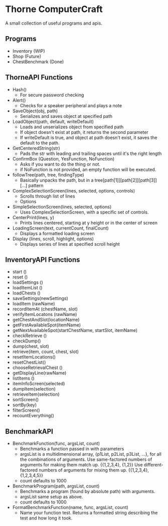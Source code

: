 # Thorne ComputerCraft
A small collection of useful programs and apis.

## Programs
+ Inventory (WIP)
+ Shop (Future)
+ ChestBenchmark (Done)

## ThorneAPI Functions
+ Hash()
  - For secure password checking
+ Alert()
  - Checks for a speaker peripheral and plays a note
+ SaveObject(obj, path)
  - Serializes and saves object at specified path
+ LoadObject(path, default, writeDefault)
  - Loads and unserializes object from specified path
  - If object doesn't exist at path, it returns the second parameter
  - If writeDefault is true, and object at path doesn't exist, it saves the default to the path.
+ GetCenteredString(str)
  - Pads the str with leading and trailing spaces until it's the right length
+ ConfirmBox (Question, YesFunction, NoFunction)
  - Asks if you want to do the thing or not.
  - if NoFunction is not provided, an empty function will be executed.
+ followTree(path, tree, findingType)
  - Basically unpacks the path, but in a tree[path[1]][path[2]][path[3]][...] pattern
+ ComplexSelectionScreen(lines, selected, options, controls)
  - Scrolls through list of lines
  - Options
+ SimpleSelectionScreen(lines, selected, options)
  - Uses ComplexSelectionScreen, with a specific set of controls.
+ CenterPrint(lines, y)
  - Prints lines centered, starting at y height or in the center of screen
+ LoadingScreen(text, currentCount, finalCount)
  - Displays a formatted loading screen
+ Display (lines, scroll, highlight, options)
  - Displays series of lines at specified scroll height

## InventoryAPI Functions
+ start ()
+ reset ()
+ loadSettings ()
+ loadItemList ()
+ loadChests ()
+ saveSettings(newSettings)
+ loadItem (rawName)
+ recordItemAt (chestName, slot)
+ verifyItemLocatons (rawName)
+ getChestAndSlot(locationName)
+ getFirstAvailableSpot(itemName)
+ getNextAvailableSpot(startChestName, startSlot, itemName)
+ checkRetrieve ()
+ checkDump()
+ dump(chest, slot)
+ retrieve(item, count, chest, slot)
+ resetItemLocations()
+ resetChestList()
+ chooseRetrievalChest ()
+ getDisplayLine(rawName)
+ listItems ()
+ itemInfoScreen(selected)
+ dumpItem(selection)
+ retrieveItem(selection)
+ sortScreen()
+ sortBy(key)
+ filterScreen()
+ recountEverything()

## BenchmarkAPI
+ BenchmarkFunction(func, argsList, count)
  - Benchmarks a function passed in with parameters
  - argsList is a multidimensional array, {p1List, p2List, p3List, ...}, for all the combinations of arguments.  Use same-factored numbers of arguments for making them match up. {{1,2,3,4}, {1,2}}  Use different-factored numbers of arguments for mixing them up. {{1,2,3,4},{1,2,3,4,5}}
  - count defaults to 1000
+ BenchmarkProgram(path, argsList, count)
  - Benchmarks a program (found by absolute path) with arguments.
  - argsList same setup as above.
  - count defaults to 1000
+ FormatBenchmarkFunction(name, func, argsList, count)
  - Name your function test.  Returns a formatted string describing the test and how long it took.
